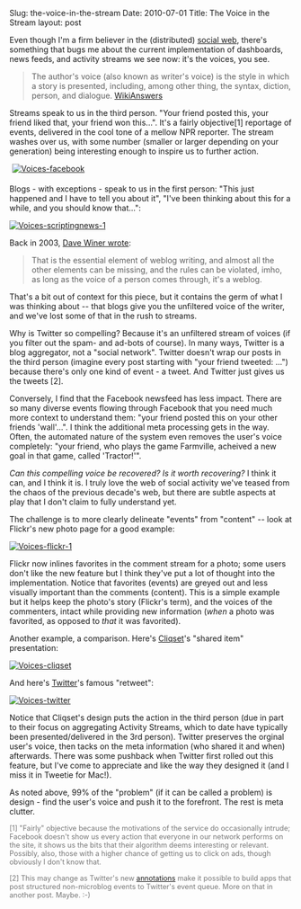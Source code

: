 Slug: the-voice-in-the-stream
Date: 2010-07-01
Title: The Voice in the Stream
layout: post


Even though I'm a firm believer in the (distributed) [social web](http://diso-project.org), there's something that bugs me about the current implementation of dashboards, news feeds, and activity streams we see now: it's the voices, you see.

>The author's voice (also known as writer's voice) is the style in which a story is presented, including, among other thing, the syntax, diction, person, and dialogue. [WikiAnswers](http://wiki.answers.com/Q/What_is_the_definition_of_author's_voice_in_literature)

Streams speak to us in the third person. "Your friend posted this, your friend liked that, your friend won this...". It's a fairly objective[1] reportage of events, delivered in the cool tone of a mellow NPR reporter. The stream washes over us, with some number (smaller or larger depending on your generation) being interesting enough to inspire us to further action.

<a href="http://steveivy.typepad.com/.a/6a010534988cd3970b0133f1fde702970b-pi"><img class="asset  asset-image at-xid-6a010534988cd3970b0133f1fde702970b" alt="Voices-facebook" title="Voices-facebook" src="https://steveivy.typepad.com/.a/6a010534988cd3970b0133f1fde702970b-800wi" border="0" style="margin: 0px 0px 5px 5px;" /></a>

Blogs - with exceptions - speak to us in the first person: "This just happened and I have to tell you about it", "I've been thinking about this for a while, and you should know that...":

<a href="http://steveivy.typepad.com/.a/6a010534988cd3970b0133f1fde7f3970b-pi"><img class="asset  asset-image at-xid-6a010534988cd3970b0133f1fde7f3970b" alt="Voices-scriptingnews-1" title="Voices-scriptingnews-1" src="https://steveivy.typepad.com/.a/6a010534988cd3970b0133f1fde7f3970b-800wi" border="0"  /></a> <br />

Back in 2003, [Dave Winer wrote](http://blogs.law.harvard.edu/whatmakesaweblogaweblog.html):

>That is the essential element of weblog writing, and almost all the other elements can be missing, and the rules can be violated, imho, as long as the voice of a person comes through, it's a weblog.

That's a bit out of context for this piece, but it contains the germ of what I was thinking about -- that blogs give you the unfiltered voice of the writer, and we've lost some of that in the rush to streams.

Why is Twitter so compelling? Because it's an unfiltered stream of voices (if you filter out the spam- and ad-bots of course). In many ways, Twitter is a blog aggregator, not a "social network". Twitter doesn't wrap our posts in the third person (imagine every post starting with "your friend tweeted: ...") because there's only one kind of event - a tweet. And Twitter just gives us the tweets [2].

Conversely, I find that the Facebook newsfeed has less impact. There are so many diverse events flowing through Facebook that you need much more context to understand them: "your friend posted this on your other friends 'wall'...". I think the additional meta processing gets in the way. Often, the automated nature of the system even removes the user's voice completely: "your friend, who plays the game Farmville, acheived a new goal in that game, called 'Tractor!'".

*Can this compelling voice be recovered? Is it worth recovering?* I think it can, and I think it is. I truly love the web of social activity we've teased from the chaos of the previous decade's web, but there are subtle aspects at play that I don't claim to fully understand yet.

The challenge is to more clearly delineate "events" from "content" -- look at Flickr's new photo page for a good example:

<a href="http://steveivy.typepad.com/.a/6a010534988cd3970b0133f1fde984970b-pi"><img class="asset  asset-image at-xid-6a010534988cd3970b0133f1fde984970b" alt="Voices-flickr-1" title="Voices-flickr-1" src="https://steveivy.typepad.com/.a/6a010534988cd3970b0133f1fde984970b-800wi" border="0"  /></a> <br />

Flickr now inlines favorites in the comment stream for a photo; some users don't like the new feature but I think they've put a lot of thought into the implementation. Notice that favorites (events) are greyed out and less visually important than the comments (content). This is a simple example but it helps keep the photo's story (Flickr's term), and the voices of the commenters, intact while providing new information (*when* a photo was favorited, as opposed to *that* it was favorited).

Another example, a comparison. Here's [Cliqset](http://cliqset.com)'s "shared item" presentation:

<a href="http://cliqset.com/dbounds/entry/vsC6t79EJ6TpfQee"><img class="asset  asset-image at-xid-6a010534988cd3970b013485235ff3970c image-full" alt="Voices-cliqset" title="Voices-cliqset" src="https://steveivy.typepad.com/.a/6a010534988cd3970b013485235ff3970c-800wi" border="0"  /></a> <br />

And here's [Twitter](http://twitter.com)'s famous "retweet":

<a href="http://steveivy.typepad.com/.a/6a010534988cd3970b0133f1fe037c970b-pi"><img class="asset  asset-image at-xid-6a010534988cd3970b0133f1fe037c970b" alt="Voices-twitter" title="Voices-twitter" src="https://steveivy.typepad.com/.a/6a010534988cd3970b0133f1fe037c970b-800wi" border="0"  /></a>

Notice that Cliqset's design puts the action in the third person (due in part to their focus on aggregating Activity Streams, which to date have typically been presented/delivered in the 3rd person). Twitter preserves the orginal user's voice, then tacks on the meta information (who shared it and when) afterwards. There was some pushback when Twitter first rolled out this feature, but I've come to appreciate and like the way they designed it (and I miss it in Tweetie for Mac!).

As noted above, 99% of the "problem" (if it can be called a problem) is design - find the user's voice and push it to the forefront. The rest is meta clutter.


<span style="font-size: 90%; color:#777">[1] "Fairly" objective because the motivations of the service do occasionally intrude; Facebook doesn't show us every action that everyone in our network performs on the site, it shows us the bits that their algorithm deems interesting or relevant. Possibly, also, those with a higher chance of getting us to click on ads, though obviously I don't know that.</span>

<span style="font-size: 90%; color:#777">[2] This may change as Twitter's new [annotations](link?) make it possible to build apps that post structured non-microblog events to Twitter's event queue. More on that in another post. Maybe. :-)</span>


